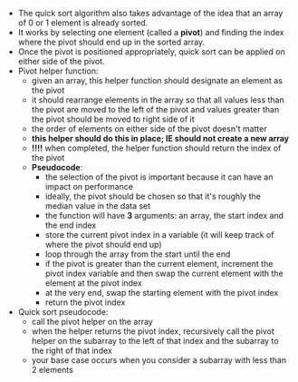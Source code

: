 * The quick sort algorithm also takes advantage of the idea that an array of 0 or 1 element is already sorted.
* It works by selecting one element (called a **pivot**) and finding the index where the pivot should end up in the sorted array.
* Once the pivot is positioned appropriately, quick sort can be applied on either side of the pivot.
* Pivot helper function:
    - given an array, this helper function should designate an element as the pivot
    - it should rearrange elements in the array so that all values less than the pivot are moved to the left of the pivot and values greater than the pivot should be moved to right side of it
    - the order of elements on either side of the pivot doesn't matter
    - **this helper should do this in place; IE should not create a new array**
    - **!!!!** when completed, the helper function should return the index of the pivot
    * **Pseudocode**:
        - the selection of the pivot is important because it can have an impact on performance
        - ideally, the pivot should be chosen so that it's roughly the median value in the data set
        - the function will have **3** arguments: an array, the start index and the end index
        - store the current pivot index in a variable (it will keep track of where the pivot should end up)
        - loop through the array from the start until the end
        - if the pivot is greater than the current element, increment the pivot index variable and then swap the current element with the element at the pivot index
        - at the very end, swap the starting element with the pivot index
        - return the pivot index
* Quick sort pseudocode:
    - call the pivot helper on the array
    - when the helper returns the pivot index, recursively call the pivot helper on the subarray to the left of that index and the subarray to the right of that index
    - your base case occurs when you consider a subarray with less than 2 elements